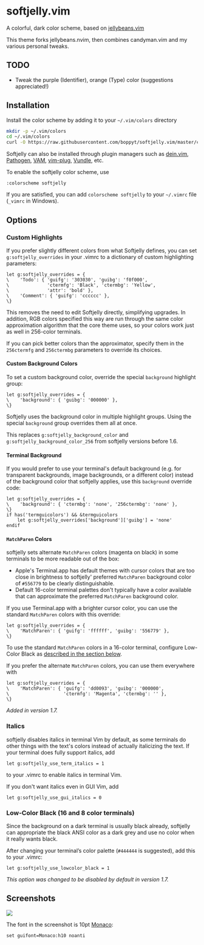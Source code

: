 softjelly.vim
==============

A colorful, dark color scheme, based on [jellybeans.vim](https://github.com/nanotech/jellybeans.vim)

This theme forks jellybeans.nvim, then combines candyman.vim and my various personal tweaks.

## TODO
- Tweak the purple (Identifier), orange (Type) color (suggestions appreciated!)

## Installation

Install the color scheme by adding it to your `~/.vim/colors` directory

```bash
mkdir -p ~/.vim/colors
cd ~/.vim/colors
curl -O https://raw.githubusercontent.com/boppyt/softjelly.vim/master/colors/softjelly.vim
```

Softjelly can also be installed through plugin managers such as
[dein.vim][dein], [Pathogen][pathogen], [VAM][vam],
[vim-plug][vim-plug], [Vundle][vundle], etc.

To enable the softjelly color scheme, use
```
:colorscheme softjelly
```

If you are satisfied, you can add `colorscheme softjelly` to your `~/.vimrc` file (`_vimrc` in Windows).

[dein]: https://github.com/Shougo/dein.vim
[pathogen]: https://github.com/tpope/vim-pathogen
[vam]: https://github.com/MarcWeber/vim-addon-manager
[vim-plug]: https://github.com/junegunn/vim-plug
[vundle]: https://github.com/VundleVim/Vundle.vim

## Options

### Custom Highlights

If you prefer slightly different colors from what Softjelly defines,
you can set `g:softjelly_overrides` in your .vimrc to a dictionary of
custom highlighting parameters:

    let g:softjelly_overrides = {
    \    'Todo': { 'guifg': '303030', 'guibg': 'f0f000',
    \              'ctermfg': 'Black', 'ctermbg': 'Yellow',
    \              'attr': 'bold' },
    \    'Comment': { 'guifg': 'cccccc' },
    \}

This removes the need to edit Softjelly directly, simplifying
upgrades. In addition, RGB colors specified this way are run through
the same color approximation algorithm that the core theme uses, so
your colors work just as well in 256-color terminals.

If you can pick better colors than the approximator, specify them
in the `256ctermfg` and `256ctermbg` parameters to override
its choices.

#### Custom Background Colors

To set a custom background color, override the special
`background` highlight group:

    let g:softjelly_overrides = {
    \    'background': { 'guibg': '000000' },
    \}

Softjelly uses the background color in multiple highlight
groups. Using the special `background` group overrides them all
at once.

This replaces `g:softjelly_background_color` and
`g:softjelly_background_color_256` from softjelly versions
before 1.6.

#### Terminal Background

If you would prefer to use your terminal's default background
(e.g. for transparent backgrounds, image backgrounds, or a
different color) instead of the background color that softjelly
applies, use this `background` override code:

    let g:softjelly_overrides = {
    \    'background': { 'ctermbg': 'none', '256ctermbg': 'none' },
    \}
    if has('termguicolors') && &termguicolors
        let g:softjelly_overrides['background']['guibg'] = 'none'
    endif

#### `MatchParen` Colors

softjelly sets alternate `MatchParen` colors (magenta on black)
in some terminals to be more readable out of the box:

- Apple's Terminal.app has default themes with cursor colors
  that are too close in brightness to softjelly' preferred
  `MatchParen` background color of `#556779` to be
  clearly distinguishable.
- Default 16-color terminal palettes don't typically have a
  color available that can approximate the preferred
  `MatchParen` background color.

If you use Terminal.app with a brighter cursor color, you can
use the standard `MatchParen` colors with this override:

    let g:softjelly_overrides = {
    \    'MatchParen': { 'guifg': 'ffffff', 'guibg': '556779' },
    \}

To use the standard `MatchParen` colors in a 16-color terminal,
configure Low-Color Black as [described in the section
below](#low-color-black-16-and-8-color-terminals).

If you prefer the alternate `MatchParen` colors, you can use them
everywhere with

    let g:softjelly_overrides = {
    \    'MatchParen': { 'guifg': 'dd0093', 'guibg': '000000',
    \                    'ctermfg': 'Magenta', 'ctermbg': '' },
    \}

*Added in version 1.7.*

### Italics

softjelly disables italics in terminal Vim by default, as some
terminals do other things with the text's colors instead of
actually italicizing the text. If your terminal does fully
support italics, add

    let g:softjelly_use_term_italics = 1

to your .vimrc to enable italics in terminal Vim.

If you don't want italics even in GUI Vim, add

    let g:softjelly_use_gui_italics = 0

### Low-Color Black (16 and 8 color terminals)

Since the background on a dark terminal is usually black already,
softjelly can appropriate the black ANSI color as a dark grey and
use no color when it really wants black.

After changing your terminal’s color palette (`#444444` is
suggested), add this to your .vimrc:

    let g:softjelly_use_lowcolor_black = 1

*This option was changed to be disabled by default in version 1.7.*

## Screenshots

![][preview-ss]

The font in the screenshot is 10pt [Monaco][monaco]:

```vim
set guifont=Monaco:h10 noanti
```


[ir_black]: https://web.archive.org/web/20140211124943/http://toddwerth.com/2008/01/25/a-black-os-x-leopard-terminal-theme-that-is-actually-readable/
[twilight]: http://www.vim.org/scripts/script.php?script_id=1677
[vimscript]: http://www.vim.org/scripts/script.php?script_id=2555
[preview-ss]: https://nanotech.nanotechcorp.net/downloads/jellybeans-preview.png
[ss-anchor]: #screenshots
[monaco]: https://en.wikipedia.org/wiki/Monaco_(typeface)

